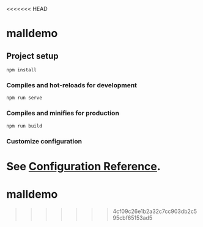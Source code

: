 <<<<<<< HEAD
# malldemo

## Project setup
```
npm install
```

### Compiles and hot-reloads for development
```
npm run serve
```

### Compiles and minifies for production
```
npm run build
```

### Customize configuration
See [Configuration Reference](https://cli.vuejs.org/config/).
=======
# malldemo
>>>>>>> 4cf09c26e1b2a32c7cc903db2c595cbf65153ad5
